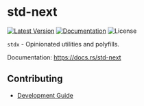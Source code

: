 # std-next

[![Latest Version]][crates.io]
[![Documentation]][docs.rs] 
![License]

[crates.io]: https://crates.io/crates/std-next
[Latest Version]: https://img.shields.io/crates/v/std-next.svg
[Documentation]: https://docs.rs/std-next/badge.svg
[docs.rs]: https://docs.rs/std-next
[License]: https://img.shields.io/crates/l/std-next.svg

`stdx` - Opinionated utilities and polyfills.

Documentation: <https://docs.rs/std-next>

## Contributing

+ [Development Guide](./CONTRIBUTING.md)
